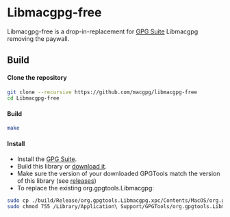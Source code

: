 Libmacgpg-free
=========

Libmacgpg-free is a drop-in-replacement for [GPG Suite](https://gpgtools.org) Libmacgpg removing the paywall.


Build
-----

#### Clone the repository
```bash
git clone --recursive https://github.com/macgpg/libmacgpg-free
cd Libmacgpg-free
```

#### Build
```bash
make
```

#### Install
* Install the [GPG Suite](https://gpgtools.org).
* Build this library or [download it](https://github.com/macgpg/libmacgpg-free/releases).
* Make sure the version of your downloaded GPGTools match the version of this library (see [releases](https://github.com/macgpg/libmacgpg-free/releases))
* To replace the existing org.gpgtools.Libmacgpg:

```bash
sudo cp ./build/Release/org.gpgtools.Libmacgpg.xpc/Contents/MacOS/org.gpgtools.Libmacgpg /Library/Application\ Support/GPGTools/org.gpgtools.Libmacgpg.xpc/Contents/MacOS
sudo chmod 755 /Library/Application\ Support/GPGTools/org.gpgtools.Libmacgpg.xpc/Contents/MacOS/org.gpgtools.Libmacgpg
```
